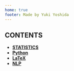 ```yaml
---
home: true
footer: Made by Yuki Yoshida
---
```



## CONTENTS

* **[STATISTICS](/statistics)**
* **[Python](/python)**
* **[LaTeX](/latex)**
* **[NLP](/nlp)**


<!-- sample of top page -->
<!-- ---
home: true
heroImage: https://v1.vuepress.vuejs.org/hero.png
tagline: my yummy tips
actionText: Quick Start →
actionLink: /guide/
features:
- title: Feature 1 Title
  details: Feature 1 Description
- title: Feature 2 Title
  details: Feature 2 Description
- title: Feature 3 Title
  details: Feature 3 Description
footer: Made by Yuki Yoshida with ❤️
--- -->

